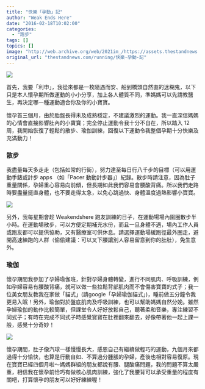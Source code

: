 ```yaml
---
title: "快樂「孕動」記"
author: "Weak Ends Here"
date: "2016-02-18T10:02:00"
categories:
  - "跑步"
tags: []
topics: []
image: "http://web.archive.org/web/2021im_/https://assets.thestandnews.com/media/photos/nightrun-3_zmQaL.jpg"
original_url: "thestandnews.com/running/快樂-孕動-記"
---
```

![](http://web.archive.org/web/2021im_/https://assets.thestandnews.com/media/photos/nightrun-3_zmQaL.jpg)

首先，我要「利申」，我從來都是一枚隨遇而安、船到橋頭自然直的迷糊鬼，以下只是本人懷孕期所做運動的小小分享，加上各人體質不同，準媽媽可以先請教醫生，再決定哪一種運動適合你及你的小寶寶。

懷孕首三個月，由於胎盤長得未及成熟穩定，不建議激烈的運動。我一直深信媽媽的心情會直接影響肚內的小寶寶；完全停止運動令我十分不自在，所以踏入 12 周，我開始恢復了輕鬆的散步、瑜伽訓練，回復以下運動令我整個孕期十分快樂及充滿動力！

### 散步

我盡量每天多走走（包括如常的行街），努力達至每日行八千步的目標（可以用運動手錶或計步 apps （如「Pacer 動動計步器」）紀錄。散步時請注意，因為肚子重量關係，孕婦重心容易向前傾，但長期如此我們容易會腰酸背痛。所以我們走路時要盡量挺直身體，也不要走得太急，以免心跳過快、身體溫度過熱影響小寶寶。

![](http://web.archive.org/web/2021im_/https://assets.thestandnews.com/media/photos/nightrun-4_F398F.jpg)

另外，我每星期會趁 Weakendshere 跑友訓練的日子，在運動場場內圍圈散步半小時。在運動場散步，可以方便定期補充水份，而且一旦身體不適，場內工作人員或跑友都可以提供協助，又有醫療室可供休息。請選擇運動場緩跑徑最外圈走，避開高速練跑的人群（偷偷建議：可以叉下腰讓別人容易留意到你的肚肚），免生意外。

### 瑜伽

懷孕期間我參加了孕婦瑜伽班，針對孕婦身體轉變，進行不同肌肉、呼吸訓練，例如孕婦容易有腰酸背痛，就可以做一些拉鬆背部肌肉而不會傷害寶寶的式子；我一位美女朋友教我在家做「貓式」(請google「孕婦瑜伽貓式」)，睡前做五分鐘令我更易入眠！另外，瑜伽對於盤底肌肉及呼吸訓練，也可以幫助媽媽自然分娩。雖然孕婦瑜伽的動作比較簡單，但課堂令人好好放鬆自己，聽著柔和音樂，專注練習不同式子；有時在完成不同式子時感覺寶寶在肚裡翻來翻去，好像帶著他一起上課一般，感覺十分奇妙！

![](http://web.archive.org/web/2021im_/https://assets.thestandnews.com/media/photos/IMG_5013_0Htuf.JPG)

懷孕期間，肚子像汽球一樣慢慢長大，感恩自己有繼續做輕巧的運動，九個月來都過得十分愉快，也算是行動自如、不算過分腫脹的孕婦，產後也相對容易復原。現在寶寶已經四個月啦～媽媽群組的朋友都說有腰、腿酸痛問題，我的問題不算太嚴重，相信我在懷孕前恰巧有做核心肌肉訓練，強化了我腰背可以承受重量的程度有關吧，打算懷孕的朋友可以好好練練喔！